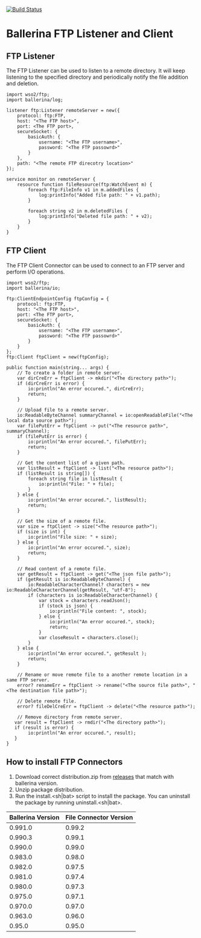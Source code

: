 [![Build Status](https://travis-ci.org/wso2-ballerina/module-ftp.svg?branch=master)](https://travis-ci.org/wso2-ballerina/module-ftp)

# **Ballerina FTP Listener and Client**

## FTP Listener
The FTP Listener can be used to listen to a remote directory. It will keep listening to the specified directory and periodically notify the file addition and deletion.

```ballerina
import wso2/ftp;
import ballerina/log;

listener ftp:Listener remoteServer = new({
    protocol: ftp:FTP,
    host: "<The FTP host>",
    port: <The FTP port>,
    secureSocket: {
        basicAuth: {
            username: "<The FTP username>",
            password: "<The FTP passowrd>"
        }
    },
    path: "<The remote FTP direcotry location>"
});

service monitor on remoteServer {
    resource function fileResource(ftp:WatchEvent m) {
        foreach ftp:FileInfo v1 in m.addedFiles {
            log:printInfo("Added file path: " + v1.path);
        }
        
        foreach string v2 in m.deletedFiles {
            log:printInfo("Deleted file path: " + v2);
        }
    }
}
```

## FTP Client
The FTP Client Connector can be used to connect to an FTP server and perform I/O operations.

```ballerina
import wso2/ftp;
import ballerina/io;

ftp:ClientEndpointConfig ftpConfig = {
    protocol: ftp:FTP,
    host: "<The FTP host>",
    port: <The FTP port>,
    secureSocket: {
        basicAuth: {
            username: "<The FTP username>",
            password: "<The FTP passowrd>"
        }
    }
};
ftp:Client ftpClient = new(ftpConfig);
    
public function main(string... args) {
    // To create a folder in remote server.
    var dirCreErr = ftpClient -> mkdir("<The directory path>");
    if (dirCreErr is error) {
        io:println("An error occured.", dirCreErr);
        return;
    }
    
    // Upload file to a remote server.
    io:ReadableByteChannel summaryChannel = io:openReadableFile("<The local data source path>");
    var filePutErr = ftpClient -> put("<The resource path>", summaryChannel);    
    if (filePutErr is error) {
        io:println("An error occured.", filePutErr);
        return;
    }
    
    // Get the content list of a given path.
    var listResult = ftpClient -> list("<The resource path>");
    if (listResult is string[]) {
        foreach string file in listResult {
            io:println("File: " + file);
        }
    } else {
        io:println("An error occured.", listResult);
        return;
    }
    
    // Get the size of a remote file.
    var size = ftpClient -> size("<The resource path>");
    if (size is int) {
        io:println("File size: " + size);
    } else {
        io:println("An error occured.", size);
        return;
    }
    
    // Read content of a remote file.
    var getResult = ftpClient -> get("<The json file path>");
    if (getResult is io:ReadableByteChannel) {
        io:ReadableCharacterChannel? characters = new io:ReadableCharacterChannel(getResult, "utf-8");
        if (characters is io:ReadableCharacterChannel) {
            var stock = characters.readJson();
            if (stock is json) {
                io:println("File content: ", stock);
            } else {
                io:println("An error occured.", stock);
                return;
            }
            var closeResult = characters.close();
        }
    } else {
        io:println("An error occured.", getResult );
        return;
    }
    
    // Rename or move remote file to a another remote location in a same FTP server.
    error? renameErr = ftpClient -> rename("<The source file path>", "<The destination file path>");
    
    // Delete remote file.
    error? fileDelCreErr = ftpClient -> delete("<The resource path>");
    
    // Remove directory from remote server.
   var result = ftpClient -> rmdir("<The directory path>");
   if (result is error) {
        io:println("An error occured.", result); 
   }
}
```

## How to install FTP Connectors

1. Download correct distribution.zip from [releases](https://github.com/wso2-ballerina/module-ftp/releases) that match with ballerina 
  version.
2. Unzip package distribution.
3. Run the install.<sh|bat> script to install the package. You can uninstall the package by running uninstall.<sh|bat>.

| Ballerina Version | File Connector Version |
| ----------------- | ---------------------- |
| 0.991.0| 0.99.2 |
| 0.990.3| 0.99.1 |
| 0.990.0| 0.99.0 |
| 0.983.0| 0.98.0 |
| 0.982.0| 0.97.5 |
| 0.981.0| 0.97.4 |
| 0.980.0| 0.97.3 |
| 0.975.0| 0.97.1 |
| 0.970.0| 0.97.0 |
| 0.963.0| 0.96.0 |
| 0.95.0 | 0.95.0 |
